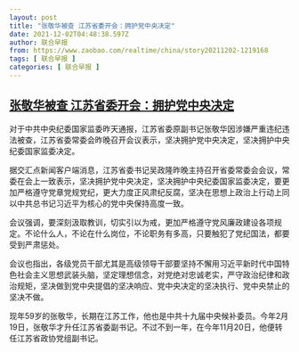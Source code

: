 ```yaml
---
layout: post
title: "张敬华被查 江苏省委开会：拥护党中央决定"
date: 2021-12-02T04:48:38.597Z
author: 联合早报
from: https://www.zaobao.com/realtime/china/story20211202-1219168
tags: [ 联合早报 ]
categories: [ 联合早报 ]
---
```

<!--1638443820000-->
[张敬华被查 江苏省委开会：拥护党中央决定](https://www.zaobao.com/realtime/china/story20211202-1219168)
------

<div>
<p>对于中共中央纪委国家监委昨天通报，江苏省委原副书记张敬华因涉嫌严重违纪违法被查，江苏省委常委会昨晚召开会议表示，坚决拥护党中央决定，坚决拥护中央纪委国家监委决定。</p><p>据交汇点新闻客户端消息，江苏省委书记吴政隆昨晚主持召开省委常委会会议，常委在会上一致表示，坚决拥护党中央决定，坚决拥护中央纪委国家监委决定，要更加严格遵守党章党规党纪，更大力度正风肃纪反腐，坚决在思想上政治上行动上同以中共总书记习近平为核心的党中央保持高度一致。</p><p>会议强调，要深刻汲取教训，切实引以为戒，更加严格遵守党风廉政建设各项规定。不论什么人，不论在什么岗位，不论职务有多高，只要触犯了党纪国法，都要受到严肃惩处。</p><section id="imu"><div id="dfp-ad-imu1">        </div></section><p>会议也指出，各级党员干部尤其是高级领导干部要坚持不懈用习近平新时代中国特色社会主义思想武装头脑，坚定理想信念，对党绝对忠诚老实，严守政治纪律和政治规矩，坚决做到党中央提倡的坚决响应、党中央决定的坚决执行、党中央禁止的坚决不做。</p><p>现年59岁的张敬华，长期在江苏工作，他也是中共十九届中央候补委员。今年2月19日，张敬华才升任江苏省委副书记。不过不到一年，在今年11月20日，他便转任江苏省政协党组副书记。</p>      <div class="cx_paywall_placeholder" id="sph_cdp_40"></div>
</div>
